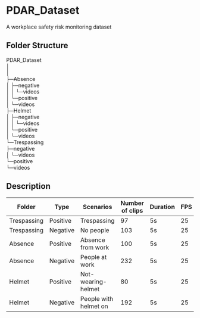 # PDAR_Dataset
A workplace safety risk monitoring dataset 

## Folder Structure

PDAR_Dataset  
│    
│    
├─Absence  
│  ├─negative  
│  │  └─videos  
│  └─positive  
│      └─videos  
├─Helmet  
│  ├─negative  
│  │  └─videos  
│  └─positive  
│      └─videos  
└─Trespassing  
    ├─negative  
    │  └─videos  
    └─positive  
        └─videos  


## Description

| Folder | Type | Scenarios | Number of clips | Duration | FPS |
| --- | --- | --- | --- | --- | --- |
| Trespassing | Positive | Trespassing | 97 | 5s | 25 |
| Trespassing | Negative | No people | 103 | 5s | 25 |
| Absence | Positive | Absence from work | 100 | 5s | 25 |
| Absence | Negative | People at work | 232 | 5s | 25 |
| Helmet | Positive | Not-wearing-helmet | 80 | 5s | 25 |
| Helmet | Negative | People with helmet on | 192 | 5s | 25 |

